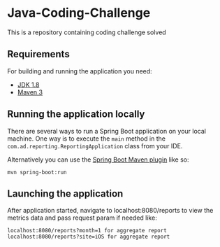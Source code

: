 # Java-Coding-Challenge
This is a repository containing coding challenge solved

## Requirements

For building and running the application you need:

- [JDK 1.8](http://www.oracle.com/technetwork/java/javase/downloads/jdk8-downloads-2133151.html)
- [Maven 3](https://maven.apache.org)

## Running the application locally

There are several ways to run a Spring Boot application on your local machine. One way is to execute the `main` method in the `com.ad.reporting.ReportingApplication` class from your IDE.

Alternatively you can use the [Spring Boot Maven plugin](https://docs.spring.io/spring-boot/docs/current/reference/html/build-tool-plugins-maven-plugin.html) like so:

```shell
mvn spring-boot:run
```

## Launching the application
After application started, navigate to localhost:8080/reports to view the metrics data and pass request param if needed like: 
```localhost:8080/reports?month=1&site=iOS
localhost:8080/reports?month=1 for aggregate report
localhost:8080/reports?site=iOS for aggregate report



